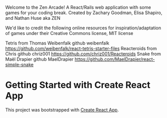 
Welcome to the Zen Arcade!
A React/Rails web application with some games for your coding break.
Created by Zachary Goodman, Elisa Shapiro, and Nathan Huse aka ZEN

We'd like to credit the following online resources for inspiration/adaptation of games under their Creative Commons license, MIT license

Tetris from Thomas Weibenfalk github weibenfalk https://github.com/weibenfalk/react-tetris-starter-files
Reacteroids from Chris github chriz001 https://github.com/chriz001/Reacteroids
Snake from Maël Drapier github MaelDrapier https://github.com/MaelDrapier/react-simple-snake



# Getting Started with Create React App

This project was bootstrapped with [Create React App](https://github.com/facebook/create-react-app).

